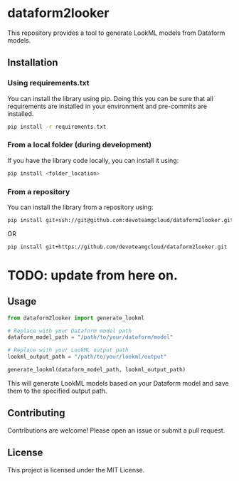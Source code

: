 # dataform2looker

This repository provides a tool to generate LookML models from Dataform models.

## Installation

### Using requirements.txt

You can install the library using pip. Doing this you can be sure that all requirements are installed in your environment and pre-commits are installed. 

```bash
pip install -r requirements.txt
```

### From a local folder (during development)

If you have the library code locally, you can install it using:

```bash
pip install <folder_location>
```

### From a repository
You can install the library from a repository using:

```bash
pip install git+ssh://git@github.com:devoteamgcloud/dataform2looker.git
```
OR
```bash
pip install git+https://github.com/devoteamgcloud/dataform2looker.git
```

# TODO: update from here on.
## Usage

```python
from dataform2looker import generate_lookml

# Replace with your Dataform model path
dataform_model_path = "/path/to/your/dataform/model"

# Replace with your LookML output path
lookml_output_path = "/path/to/your/lookml/output"

generate_lookml(dataform_model_path, lookml_output_path)
```
This will generate LookML models based on your Dataform model and save them to the specified output path.

## Contributing
Contributions are welcome! Please open an issue or submit a pull request.

## License
This project is licensed under the MIT License.